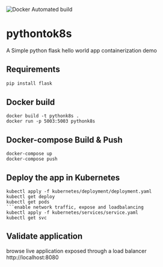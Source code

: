 ![Docker Automated build](https://img.shields.io/docker/automated/aishwaryasarath/pythonk8s?style=plastic)
# pythontok8s
A Simple python flask hello world app containerization demo

## Requirements
```python
pip install flask
```

## Docker build
```docker
docker build -t pythonk8s .
docker run -p 5003:5003 pythonk8s

```

## Docker-compose Build & Push
```docker-compose
docker-compose up
docker-compose push

```

## Deploy the app in Kubernetes
```Kubernetes deployment 
kubectl apply -f kubernetes/deployment/deployment.yaml
kubectl get deploy
kubectl get pods
```enable network traffic, expose and loadbalancing
kubectl apply -f kubernetes/services/service.yaml
kubectl get svc

```

## Validate application
browse live application exposed through a load balancer http://localhost:8080

